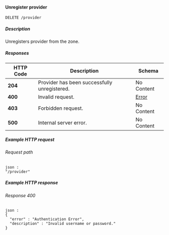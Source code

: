 
<a name="delete_provider"></a>
#### Unregister provider
```
DELETE /provider
```


##### Description
Unregisters provider from the zone.


##### Responses

|HTTP Code|Description|Schema|
|---|---|---|
|**204**|Provider has been successfully unregistered.|No Content|
|**400**|Invalid request.|[Error](../definitions/Error.md#error)|
|**403**|Forbidden request.|No Content|
|**500**|Internal server error.|No Content|


##### Example HTTP request

###### Request path
```
json :
"/provider"
```


##### Example HTTP response

###### Response 400
```
json :
{
  "error" : "Authentication Error",
  "description" : "Invalid username or password."
}
```



